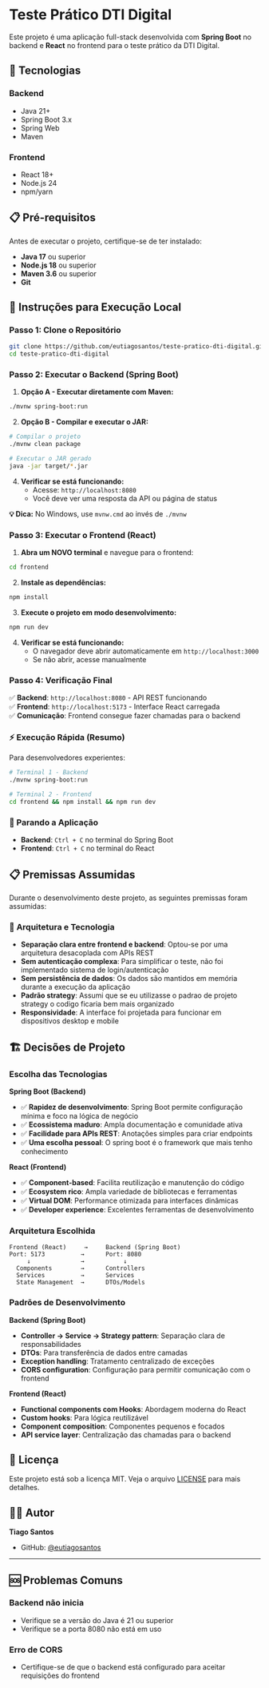 # Teste Prático DTI Digital

Este projeto é uma aplicação full-stack desenvolvida com **Spring Boot** no backend e **React** no frontend para o teste prático da DTI Digital.

## 🚀 Tecnologias

### Backend
- Java 21+
- Spring Boot 3.x
- Spring Web
- Maven

### Frontend
- React 18+
- Node.js 24
- npm/yarn

## 📋 Pré-requisitos

Antes de executar o projeto, certifique-se de ter instalado:

- **Java 17** ou superior
- **Node.js 18** ou superior
- **Maven 3.6** ou superior
- **Git**

## 🚀 Instruções para Execução Local

### **Passo 1: Clone o Repositório**

```bash
git clone https://github.com/eutiagosantos/teste-pratico-dti-digital.git
cd teste-pratico-dti-digital
```

### **Passo 2: Executar o Backend (Spring Boot)**

1. **Opção A - Executar diretamente com Maven:**
```bash
./mvnw spring-boot:run
```

2. **Opção B - Compilar e executar o JAR:**
```bash
# Compilar o projeto
./mvnw clean package

# Executar o JAR gerado
java -jar target/*.jar
```

4. **Verificar se está funcionando:**
   - Acesse: `http://localhost:8080`
   - Você deve ver uma resposta da API ou página de status

**💡 Dica:** No Windows, use `mvnw.cmd` ao invés de `./mvnw`

### **Passo 3: Executar o Frontend (React)**

1. **Abra um NOVO terminal** e navegue para o frontend:
```bash
cd frontend
```

2. **Instale as dependências:**
```bash
npm install
```

3. **Execute o projeto em modo desenvolvimento:**
```bash
npm run dev
```

4. **Verificar se está funcionando:**
   - O navegador deve abrir automaticamente em `http://localhost:3000`
   - Se não abrir, acesse manualmente

### **Passo 4: Verificação Final**

✅ **Backend**: `http://localhost:8080` - API REST funcionando  
✅ **Frontend**: `http://localhost:5173` - Interface React carregada  
✅ **Comunicação**: Frontend consegue fazer chamadas para o backend  

### **⚡ Execução Rápida (Resumo)**

Para desenvolvedores experientes:

```bash
# Terminal 1 - Backend
./mvnw spring-boot:run

# Terminal 2 - Frontend  
cd frontend && npm install && npm run dev
```

### **🔄 Parando a Aplicação**

- **Backend**: `Ctrl + C` no terminal do Spring Boot
- **Frontend**: `Ctrl + C` no terminal do React

## 📋 Premissas Assumidas

Durante o desenvolvimento deste projeto, as seguintes premissas foram assumidas:

### 🔹 **Arquitetura e Tecnologia**
- **Separação clara entre frontend e backend**: Optou-se por uma arquitetura desacoplada com APIs REST
- **Sem autenticação complexa**: Para simplificar o teste, não foi implementado sistema de login/autenticação
- **Sem persistência de dados**: Os dados são mantidos em memória durante a execução da aplicação
- **Padrão strategy**: Assumi que se eu utilizasse o padrao de projeto strategy o codigo ficaria bem mais organizado
- **Responsividade**: A interface foi projetada para funcionar em dispositivos desktop e mobile

## 🏗️ Decisões de Projeto

### **Escolha das Tecnologias**

**Spring Boot (Backend)**
- ✅ **Rapidez de desenvolvimento**: Spring Boot permite configuração mínima e foco na lógica de negócio
- ✅ **Ecossistema maduro**: Ampla documentação e comunidade ativa
- ✅ **Facilidade para APIs REST**: Anotações simples para criar endpoints
- ✅ **Uma escolha pessoal**: O spring boot é o framework que mais tenho conhecimento

**React (Frontend)**
- ✅ **Component-based**: Facilita reutilização e manutenção do código
- ✅ **Ecosystem rico**: Ampla variedade de bibliotecas e ferramentas
- ✅ **Virtual DOM**: Performance otimizada para interfaces dinâmicas
- ✅ **Developer experience**: Excelentes ferramentas de desenvolvimento

### **Arquitetura Escolhida**

```
Frontend (React)     →     Backend (Spring Boot)
Port: 5173          →      Port: 8080
     ↓              →           ↓
  Components        →      Controllers
  Services          →      Services  
  State Management  →      DTOs/Models
```

### **Padrões de Desenvolvimento**

**Backend (Spring Boot)**
- **Controller → Service → Strategy pattern**: Separação clara de responsabilidades
- **DTOs**: Para transferência de dados entre camadas
- **Exception handling**: Tratamento centralizado de exceções
- **CORS configuration**: Configuração para permitir comunicação com o frontend

**Frontend (React)**
- **Functional components com Hooks**: Abordagem moderna do React
- **Custom hooks**: Para lógica reutilizável
- **Component composition**: Componentes pequenos e focados
- **API service layer**: Centralização das chamadas para o backend

## 📄 Licença

Este projeto está sob a licença MIT. Veja o arquivo [LICENSE](LICENSE) para mais detalhes.

## 👨‍💻 Autor

**Tiago Santos**
- GitHub: [@eutiagosantos](https://github.com/eutiagosantos)

---

## 🆘 Problemas Comuns

### Backend não inicia
- Verifique se a versão do Java é 21 ou superior
- Verifique se a porta 8080 não está em uso

### Erro de CORS
- Certifique-se de que o backend está configurado para aceitar requisições do frontend